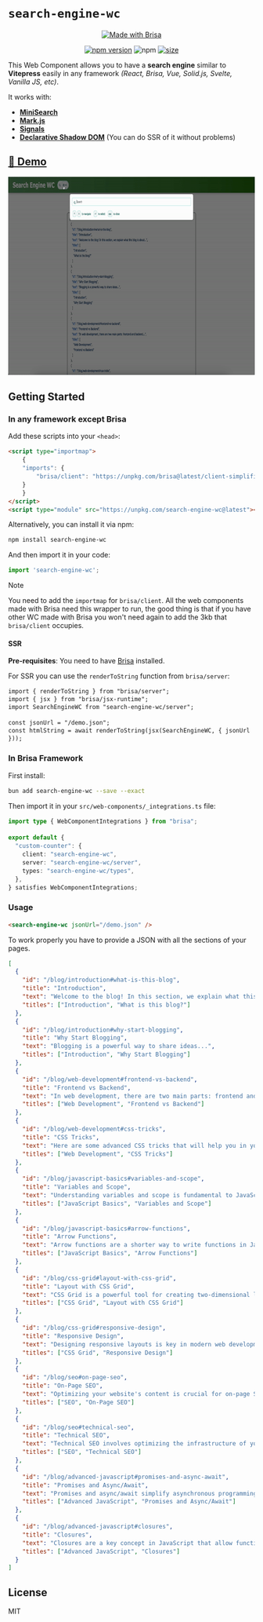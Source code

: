 # `search-engine-wc`

<div align="center">


<a href="https://brisa.build" target="_blank" rel="noopener noreferrer">
  <img
    width="150"
    height="42"
    src="https://brisa.build/assets/brisa_badge.svg"
    alt="Made with Brisa"
  />
</a>


[![npm version](https://badge.fury.io/js/search-engine-wc.svg)](https://badge.fury.io/js/search-engine-wc)
![npm](https://img.shields.io/npm/dw/search-engine-wc)
[![size](https://img.shields.io/bundlephobia/minzip/search-engine-wc)](https://bundlephobia.com/package/brisa)

</div>


This Web Component allows you to have a **search engine** similar to **Vitepress** easily in any framework _(React, Brisa, Vue, Solid.js, Svelte, Vanilla JS, etc)_.

It works with:

- [**MiniSearch**](https://lucaong.github.io/minisearch/)
- [**Mark.js**](https://markjs.io/)
- [**Signals**](https://github.com/tc39/proposal-signals)
- [**Declarative Shadow DOM**](https://web.dev/articles/declarative-shadow-dom) (You can do SSR of it without problems)

## [🔗 Demo](https://search-engine-wc.vercel.app/)

<img width="800" height="404" src="demo.gif" />


## Getting Started

### In any framework except Brisa

Add these scripts into your `<head>`:

```html
<script type="importmap">
    {
    "imports": {
        "brisa/client": "https://unpkg.com/brisa@latest/client-simplified/index.js"
    }
    }
</script>
<script type="module" src="https://unpkg.com/search-engine-wc@latest"></script>
```

Alternatively, you can install it via npm:

```bash
npm install search-engine-wc
```

And then import it in your code:

```js
import 'search-engine-wc';
```

> [!NOTE]
>
> You need to add the `importmap` for `brisa/client`. All the web components made with Brisa need this wrapper to run, the good thing is that if you have other WC made with Brisa you won't need again to add the 3kb that `brisa/client` occupies.

#### SSR

**Pre-requisites**: You need to have [Brisa](https://brisa.build) installed.

For SSR you can use the `renderToString` function from `brisa/server`:

```tsx
import { renderToString } from "brisa/server";
import { jsx } from "brisa/jsx-runtime";
import SearchEngineWC from "search-engine-wc/server";

const jsonUrl = "/demo.json";
const htmlString = await renderToString(jsx(SearchEngineWC, { jsonUrl }));
```

### In Brisa Framework

First install:

```bash
bun add search-engine-wc --save --exact
```

Then import it in your `src/web-components/_integrations.ts` file:

```ts
import type { WebComponentIntegrations } from "brisa";

export default {
  "custom-counter": {
    client: "search-engine-wc",
    server: "search-engine-wc/server",
    types: "search-engine-wc/types",
  },
} satisfies WebComponentIntegrations;
```

### Usage

```html
<search-engine-wc jsonUrl="/demo.json" />
```

To work properly you have to provide a JSON with all the sections of your pages.

```json
[
  {
    "id": "/blog/introduction#what-is-this-blog",
    "title": "Introduction",
    "text": "Welcome to the blog! In this section, we explain what this blog is about...",
    "titles": ["Introduction", "What is this blog?"]
  },
  {
    "id": "/blog/introduction#why-start-blogging",
    "title": "Why Start Blogging",
    "text": "Blogging is a powerful way to share ideas...",
    "titles": ["Introduction", "Why Start Blogging"]
  },
  {
    "id": "/blog/web-development#frontend-vs-backend",
    "title": "Frontend vs Backend",
    "text": "In web development, there are two main parts: frontend and backend...",
    "titles": ["Web Development", "Frontend vs Backend"]
  },
  {
    "id": "/blog/web-development#css-tricks",
    "title": "CSS Tricks",
    "text": "Here are some advanced CSS tricks that will help you in your projects...",
    "titles": ["Web Development", "CSS Tricks"]
  },
  {
    "id": "/blog/javascript-basics#variables-and-scope",
    "title": "Variables and Scope",
    "text": "Understanding variables and scope is fundamental to JavaScript...",
    "titles": ["JavaScript Basics", "Variables and Scope"]
  },
  {
    "id": "/blog/javascript-basics#arrow-functions",
    "title": "Arrow Functions",
    "text": "Arrow functions are a shorter way to write functions in JavaScript...",
    "titles": ["JavaScript Basics", "Arrow Functions"]
  },
  {
    "id": "/blog/css-grid#layout-with-css-grid",
    "title": "Layout with CSS Grid",
    "text": "CSS Grid is a powerful tool for creating two-dimensional layouts...",
    "titles": ["CSS Grid", "Layout with CSS Grid"]
  },
  {
    "id": "/blog/css-grid#responsive-design",
    "title": "Responsive Design",
    "text": "Designing responsive layouts is key in modern web development...",
    "titles": ["CSS Grid", "Responsive Design"]
  },
  {
    "id": "/blog/seo#on-page-seo",
    "title": "On-Page SEO",
    "text": "Optimizing your website's content is crucial for on-page SEO...",
    "titles": ["SEO", "On-Page SEO"]
  },
  {
    "id": "/blog/seo#technical-seo",
    "title": "Technical SEO",
    "text": "Technical SEO involves optimizing the infrastructure of your site...",
    "titles": ["SEO", "Technical SEO"]
  },
  {
    "id": "/blog/advanced-javascript#promises-and-async-await",
    "title": "Promises and Async/Await",
    "text": "Promises and async/await simplify asynchronous programming in JavaScript...",
    "titles": ["Advanced JavaScript", "Promises and Async/Await"]
  },
  {
    "id": "/blog/advanced-javascript#closures",
    "title": "Closures",
    "text": "Closures are a key concept in JavaScript that allow functions to access variables...",
    "titles": ["Advanced JavaScript", "Closures"]
  }
]
```


## License

MIT
